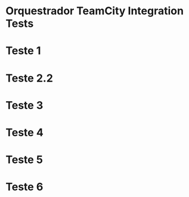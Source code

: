 # Orquestrador TeamCity Integration Tests
# Teste 1
# Teste 2.2
# Teste 3
# Teste 4
# Teste 5
# Teste 6
